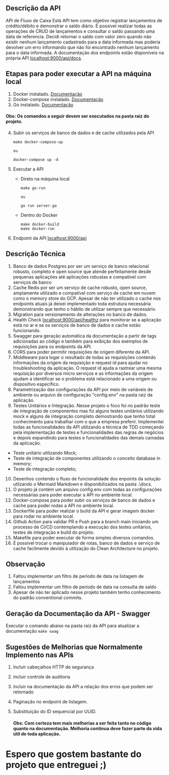 ## Descrição da API
API de Fluxo de Caixa
Está API tem como objetivo registrar lançamentos de crédito/débito e demonstrar o saldo diário.
É possível realizar todas as operações de CRUD de lançamentos e consultar o saldo passando uma data de referencia.
Decidi retornar o saldo com valor zero quando não existir nenhum lançamento cadastrado para a data informada mas poderia devolver um erro informando que não foi encontrado nenhum lançamento para o data informada.
A documentação dos endpoints estão disponíveis na própria API [localhost:9000/api/docs](localhost:9000/api/docs).

## Etapas para poder executar a API na máquina local
1. Docker instalado. [Documentação](https://docs.docker.com/engine/install/)
2. Docker-compose instalado. [Documentação](https://docs.docker.com/compose/install/linux/)
3. Go instalado. [Documentação](https://go.dev/doc/install)

#### Obs: Os comandos a seguir devem ser executados na pasta raiz do projeto.

4. Subir os serviços de banco de dados e de cache utilizados pela API
    ```
    make docker-compose-up
   
    ou
    
    docker-compose up -d
    ```

5. Executar a API

    - Direto na máquina local
        ```
        make go-run

        ou
        
        go run server.go
        ```

    - Dentro do Docker
        ```
        make docker-build
        make docker-run
        ```

6. Endpoint da API [localhost:9000/api](localhost:9000/api)


## Descrição Técnica
1. Banco de dados Postgres por ser um serviço de banco relacional robusto, completo e open source que atende perfeitamente desde pequenas aplicações até aplicações robustas e compatível com serviços de banco
2. Cache Redis por ser um serviço de cache robusto, open source, amplamente utilizado e compatível com serviço de cache em nuvem como o memory store do GCP. Apesar de não ter utilizado o cache nos endpoints atuais já deixei implementado toda estrutura necessária demonstrando que tenho o hábito de utilizar sempre que necessário.
3. Migration para versionamento de alterações no banco de dados.
4. Health Check [localhost:9000/api/healthz](localhost:9000/api/healthz) para monitorar se a aplicação está no ar e se os serviços de banco de dados e cache estão funcionando.
5. Swagger para geração automática da documentação a partir de tags adicionadas ao código e também para exibição dos exemplos de requisições para os endpoints da API.
6. CORS para poder permitir requisições de origem diferente da API.
7. Middleware para logar o resultado de todas as requisições contendo informações da origem da requisição e request id para ajudar no troubleshooting da aplicação. O request id ajuda a rastrear uma mesma requisição por diversos micro serviços e as informações da origem ajudam a identificar se o problema está relacionado a uma origem ou dispositivo específico.
8. Parametrização das configurações da API por meio de variáveis de ambiente ou arquivo de configuração "config.env" na pasta raiz da aplicação.
9. Testes Unitários e Integração. Nesse projeto o foco foi no padrão teste de integração de componentes mas fiz alguns testes unitários utilizando mock e alguns de integração completo demostrando que tenho total conhecimento para trabalhar com o que a empresa preferir. Implementei todas as funcionalidades da API utilizando a técnica de TDD começando pela implementação de testes e funcionalidades das regras de negócios e depois expandindo para testes e funcionalidades das demais camadas da aplicação.
- Teste unitário utilizando Mock;
- Teste de integração de componentes utilizando o conceito database in memory;
- Teste de integração completo;

10. Desenhos contendo o fluxo de funcionalidade dos enpoints da solução utlizando o Mermaid Markdown e disponibilizados na pasta .\docs.
11. O projeto já contém um arquivo config.env com todas as configurações necessárias para poder executar a API no ambiente local.
12. Docker-compose para poder subir os serviços de banco de dados e cache para poder rodas a API no ambiente local.
13. Dockerfile para poder realizar o build da API e gerar imagem docker para rodar no ambiente local.
14. Github Action para validar PR e Push para a branch main iniciando um processo de CI/CD contemplando a execução dos testes unitários, testes de integração e build do projeto.
15. Makefile para poder executar de forma simples diversos comandos.
16. É possível trocar o manipulador de rotas, banco de dados e serviço de cache facilmente devido à utilização do Clean Architecture no projeto.

## Observação
1. Faltou implementar um filtro de período de data na listagem de lançamentos
2. Faltou implementar um filtro de período de data na consulta de saldo
3. Apesar de não ter aplicado nesse projeto também tenho conhecimento do padrão conventional commits.


## Geração da Documentação da API - Swagger

Executar o comando abaixo na pasta raiz da API para atualizar a documentação
    ```
    make swag
    ```

## Sugestões de Melhorias que Normalmente Implemento nas APIs

1. Incluir cabeçalhos HTTP de segurança
2. Incluir controle de auditoria
3. Incluir na documentação da API a relação dos erros que podem ser retornado
4. Paginação no endpoint de listagem.
5. Substituição do ID sequencial por UUID.


    #### **Obs:** Com certeza tem mais melhorias a ser feita tanto no código quanto na documentação. Melhoria contínua deve fazer parte da vida útil de toda aplicação.

# Espero que gostem bastante do projeto que entreguei ;)
